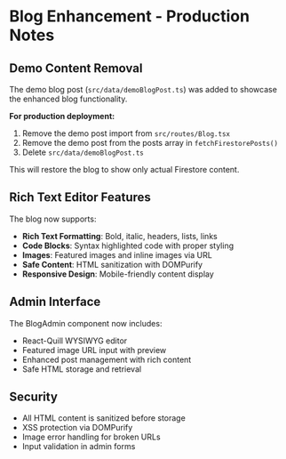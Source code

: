 # Blog Enhancement - Production Notes

## Demo Content Removal

The demo blog post (`src/data/demoBlogPost.ts`) was added to showcase the enhanced blog functionality. 

**For production deployment:**
1. Remove the demo post import from `src/routes/Blog.tsx` 
2. Remove the demo post from the posts array in `fetchFirestorePosts()`
3. Delete `src/data/demoBlogPost.ts`

This will restore the blog to show only actual Firestore content.

## Rich Text Editor Features

The blog now supports:
- **Rich Text Formatting**: Bold, italic, headers, lists, links
- **Code Blocks**: Syntax highlighted code with proper styling  
- **Images**: Featured images and inline images via URL
- **Safe Content**: HTML sanitization with DOMPurify
- **Responsive Design**: Mobile-friendly content display

## Admin Interface

The BlogAdmin component now includes:
- React-Quill WYSIWYG editor
- Featured image URL input with preview
- Enhanced post management with rich content
- Safe HTML storage and retrieval

## Security

- All HTML content is sanitized before storage
- XSS protection via DOMPurify
- Image error handling for broken URLs
- Input validation in admin forms